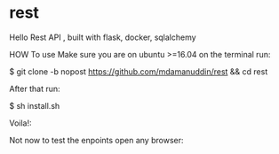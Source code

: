 # rest
Hello Rest API , built with flask, docker, sqlalchemy

HOW To use
Make sure you are on ubuntu >=16.04
on the terminal run:

$ git clone -b nopost https://github.com/mdamanuddin/rest && cd rest

After that run:

$ sh install.sh

Voila!:

Not now to test the enpoints open any browser:



